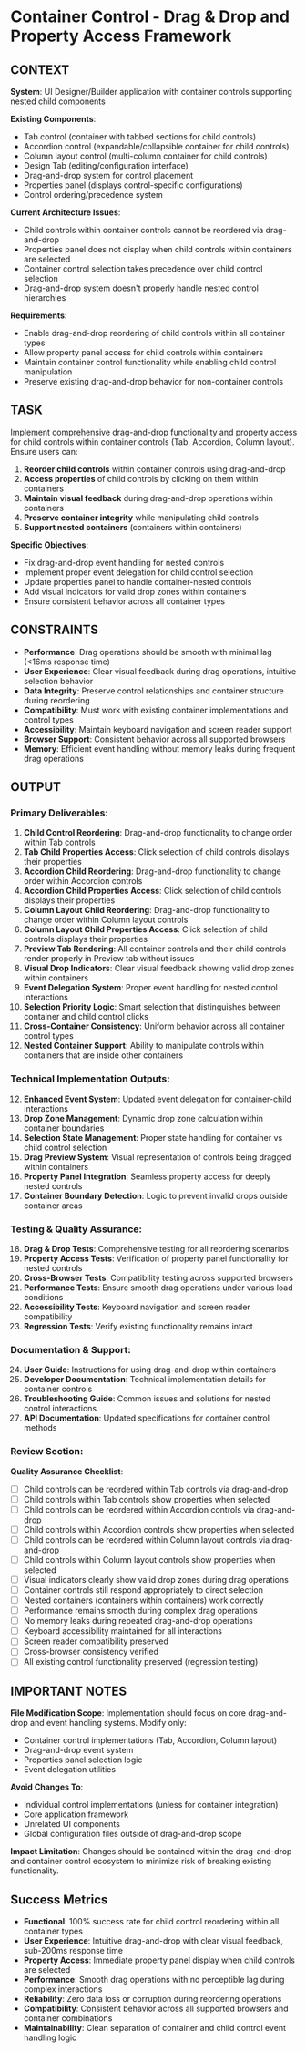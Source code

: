 # Container Control - Drag & Drop and Property Access Framework

## CONTEXT
**System**: UI Designer/Builder application with container controls supporting nested child components

**Existing Components**:
- Tab control (container with tabbed sections for child controls)
- Accordion control (expandable/collapsible container for child controls)
- Column layout control (multi-column container for child controls)
- Design Tab (editing/configuration interface)
- Drag-and-drop system for control placement
- Properties panel (displays control-specific configurations)
- Control ordering/precedence system

**Current Architecture Issues**:
- Child controls within container controls cannot be reordered via drag-and-drop
- Properties panel does not display when child controls within containers are selected
- Container control selection takes precedence over child control selection
- Drag-and-drop system doesn't properly handle nested control hierarchies

**Requirements**: 
- Enable drag-and-drop reordering of child controls within all container types
- Allow property panel access for child controls within containers
- Maintain container control functionality while enabling child control manipulation
- Preserve existing drag-and-drop behavior for non-container controls

## TASK
Implement comprehensive drag-and-drop functionality and property access for child controls within container controls (Tab, Accordion, Column layout). Ensure users can:

1. **Reorder child controls** within container controls using drag-and-drop
2. **Access properties** of child controls by clicking on them within containers
3. **Maintain visual feedback** during drag-and-drop operations within containers
4. **Preserve container integrity** while manipulating child controls
5. **Support nested containers** (containers within containers)

**Specific Objectives**:
- Fix drag-and-drop event handling for nested controls
- Implement proper event delegation for child control selection
- Update properties panel to handle container-nested controls
- Add visual indicators for valid drop zones within containers
- Ensure consistent behavior across all container types

## CONSTRAINTS
- **Performance**: Drag operations should be smooth with minimal lag (<16ms response time)
- **User Experience**: Clear visual feedback during drag operations, intuitive selection behavior
- **Data Integrity**: Preserve control relationships and container structure during reordering
- **Compatibility**: Must work with existing container implementations and control types
- **Accessibility**: Maintain keyboard navigation and screen reader support
- **Browser Support**: Consistent behavior across all supported browsers
- **Memory**: Efficient event handling without memory leaks during frequent drag operations

## OUTPUT

### **Primary Deliverables**:
1. **Child Control Reordering**: Drag-and-drop functionality to change order within Tab controls
2. **Tab Child Properties Access**: Click selection of child controls displays their properties
3. **Accordion Child Reordering**: Drag-and-drop functionality to change order within Accordion controls
4. **Accordion Child Properties Access**: Click selection of child controls displays their properties
5. **Column Layout Child Reordering**: Drag-and-drop functionality to change order within Column layout controls
6. **Column Layout Child Properties Access**: Click selection of child controls displays their properties
7. **Preview Tab Rendering**: All container controls and their child controls render properly in Preview tab without issues
8. **Visual Drop Indicators**: Clear visual feedback showing valid drop zones within containers
9. **Event Delegation System**: Proper event handling for nested control interactions
10. **Selection Priority Logic**: Smart selection that distinguishes between container and child control clicks
11. **Cross-Container Consistency**: Uniform behavior across all container control types
12. **Nested Container Support**: Ability to manipulate controls within containers that are inside other containers

### **Technical Implementation Outputs**:
12. **Enhanced Event System**: Updated event delegation for container-child interactions
13. **Drop Zone Management**: Dynamic drop zone calculation within container boundaries
14. **Selection State Management**: Proper state handling for container vs child control selection
15. **Drag Preview System**: Visual representation of controls being dragged within containers
16. **Property Panel Integration**: Seamless property access for deeply nested controls
17. **Container Boundary Detection**: Logic to prevent invalid drops outside container areas

### **Testing & Quality Assurance**:
18. **Drag & Drop Tests**: Comprehensive testing for all reordering scenarios
19. **Property Access Tests**: Verification of property panel functionality for nested controls
20. **Cross-Browser Tests**: Compatibility testing across supported browsers
21. **Performance Tests**: Ensure smooth drag operations under various load conditions
22. **Accessibility Tests**: Keyboard navigation and screen reader compatibility
23. **Regression Tests**: Verify existing functionality remains intact

### **Documentation & Support**:
24. **User Guide**: Instructions for using drag-and-drop within containers
25. **Developer Documentation**: Technical implementation details for container controls
26. **Troubleshooting Guide**: Common issues and solutions for nested control interactions
27. **API Documentation**: Updated specifications for container control methods

### **Review Section**:
**Quality Assurance Checklist**:
- [ ] Child controls can be reordered within Tab controls via drag-and-drop
- [ ] Child controls within Tab controls show properties when selected
- [ ] Child controls can be reordered within Accordion controls via drag-and-drop
- [ ] Child controls within Accordion controls show properties when selected
- [ ] Child controls can be reordered within Column layout controls via drag-and-drop
- [ ] Child controls within Column layout controls show properties when selected
- [ ] Visual indicators clearly show valid drop zones during drag operations
- [ ] Container controls still respond appropriately to direct selection
- [ ] Nested containers (containers within containers) work correctly
- [ ] Performance remains smooth during complex drag operations
- [ ] No memory leaks during repeated drag-and-drop operations
- [ ] Keyboard accessibility maintained for all interactions
- [ ] Screen reader compatibility preserved
- [ ] Cross-browser consistency verified
- [ ] All existing control functionality preserved (regression testing)

## IMPORTANT NOTES

**File Modification Scope**: Implementation should focus on core drag-and-drop and event handling systems. Modify only:
- Container control implementations (Tab, Accordion, Column layout)
- Drag-and-drop event system
- Properties panel selection logic
- Event delegation utilities

**Avoid Changes To**:
- Individual control implementations (unless for container integration)
- Core application framework
- Unrelated UI components
- Global configuration files outside of drag-and-drop scope

**Impact Limitation**: Changes should be contained within the drag-and-drop and container control ecosystem to minimize risk of breaking existing functionality.

## Success Metrics

- **Functional**: 100% success rate for child control reordering within all container types
- **User Experience**: Intuitive drag-and-drop with clear visual feedback, sub-200ms response time
- **Property Access**: Immediate property panel display when child controls are selected
- **Performance**: Smooth drag operations with no perceptible lag during complex interactions
- **Reliability**: Zero data loss or corruption during reordering operations
- **Compatibility**: Consistent behavior across all supported browsers and container combinations
- **Maintainability**: Clean separation of container and child control event handling logic